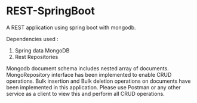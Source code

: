 # REST-SpringBoot

A REST application using spring boot with mongodb.

Dependencies used :
1. Spring data MongoDB
2. Rest Repositories

Mongodb document schema includes nested array of documents. MongoRepository interface has been implemented to enable CRUD operations. Bulk insertion and Bulk deletion operations on documents have been implemented in this application. Please use Postman or any other service as a client to view this and perform all CRUD operations.
